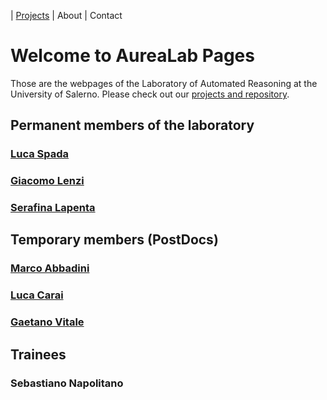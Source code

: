 | [Projects](/projects) | About | Contact

# Welcome to AureaLab Pages

Those are the webpages of the Laboratory of Automated Reasoning at the University of Salerno.  Please check out our [projects and repository](https://github.com/aurealab).

## Permanent members of the laboratory

### [Luca Spada](http://logica.dipmat.unisa.it/lucaspada/)
### [Giacomo Lenzi](https://docenti.unisa.it/023111/home)
### [Serafina Lapenta](https://serafinalapenta.weebly.com)

## Temporary members (PostDocs)

### [Marco Abbadini](http://logica.dipmat.unisa.it/marcoabbadini/)
### [Luca Carai](https://www.researchgate.net/profile/Luca-Carai)
### [Gaetano Vitale](https://rubrica.unisa.it/persone?matricola=027577)

## Trainees
### Sebastiano Napolitano
